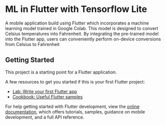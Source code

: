 # ML in Flutter with Tensorflow Lite
A mobile application build using Flutter which incorporates a machine learning model trained in Google Colab. This model is designed to convert Celsius temperatures into Fahrenheit. By integrating the pre-trained model into the Flutter app, users can conveniently perform on-device conversions from Celsius to Fahrenheit

## Getting Started

This project is a starting point for a Flutter application.

A few resources to get you started if this is your first Flutter project:

- [Lab: Write your first Flutter app](https://docs.flutter.dev/get-started/codelab)
- [Cookbook: Useful Flutter samples](https://docs.flutter.dev/cookbook)

For help getting started with Flutter development, view the
[online documentation](https://docs.flutter.dev/), which offers tutorials,
samples, guidance on mobile development, and a full API reference.
